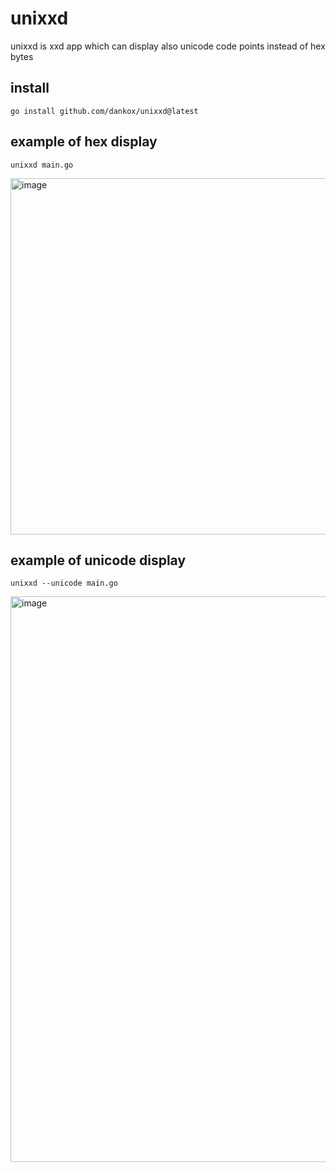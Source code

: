 # unixxd
unixxd is xxd app which can display also unicode code points instead of hex bytes

## install
```
go install github.com/dankox/unixxd@latest
```

## example of hex display
```
unixxd main.go
```
<img width="570" alt="image" src="https://user-images.githubusercontent.com/39275087/174286072-3a805482-c80d-4ec3-8059-4112f042d3f9.png">


## example of unicode display
```
unixxd --unicode main.go
```
<img width="905" alt="image" src="https://user-images.githubusercontent.com/39275087/174286153-255bfdc2-0907-45ba-bae3-570921521ee5.png">

